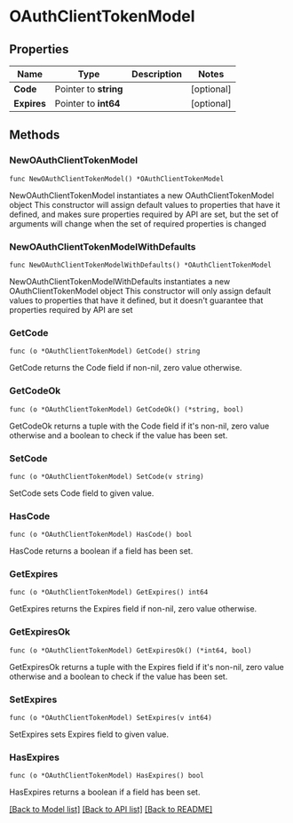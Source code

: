 # OAuthClientTokenModel

## Properties

Name | Type | Description | Notes
------------ | ------------- | ------------- | -------------
**Code** | Pointer to **string** |  | [optional] 
**Expires** | Pointer to **int64** |  | [optional] 

## Methods

### NewOAuthClientTokenModel

`func NewOAuthClientTokenModel() *OAuthClientTokenModel`

NewOAuthClientTokenModel instantiates a new OAuthClientTokenModel object
This constructor will assign default values to properties that have it defined,
and makes sure properties required by API are set, but the set of arguments
will change when the set of required properties is changed

### NewOAuthClientTokenModelWithDefaults

`func NewOAuthClientTokenModelWithDefaults() *OAuthClientTokenModel`

NewOAuthClientTokenModelWithDefaults instantiates a new OAuthClientTokenModel object
This constructor will only assign default values to properties that have it defined,
but it doesn't guarantee that properties required by API are set

### GetCode

`func (o *OAuthClientTokenModel) GetCode() string`

GetCode returns the Code field if non-nil, zero value otherwise.

### GetCodeOk

`func (o *OAuthClientTokenModel) GetCodeOk() (*string, bool)`

GetCodeOk returns a tuple with the Code field if it's non-nil, zero value otherwise
and a boolean to check if the value has been set.

### SetCode

`func (o *OAuthClientTokenModel) SetCode(v string)`

SetCode sets Code field to given value.

### HasCode

`func (o *OAuthClientTokenModel) HasCode() bool`

HasCode returns a boolean if a field has been set.

### GetExpires

`func (o *OAuthClientTokenModel) GetExpires() int64`

GetExpires returns the Expires field if non-nil, zero value otherwise.

### GetExpiresOk

`func (o *OAuthClientTokenModel) GetExpiresOk() (*int64, bool)`

GetExpiresOk returns a tuple with the Expires field if it's non-nil, zero value otherwise
and a boolean to check if the value has been set.

### SetExpires

`func (o *OAuthClientTokenModel) SetExpires(v int64)`

SetExpires sets Expires field to given value.

### HasExpires

`func (o *OAuthClientTokenModel) HasExpires() bool`

HasExpires returns a boolean if a field has been set.


[[Back to Model list]](../README.md#documentation-for-models) [[Back to API list]](../README.md#documentation-for-api-endpoints) [[Back to README]](../README.md)


